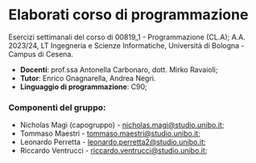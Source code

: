 # Elaborati corso di programmazione
Esercizi settimanali del corso di 00819_1 - Programmazione (CL.A); A.A. 2023/24, LT Ingegneria e Scienze Informatiche, Università di Bologna - Campus di Cesena.
- **Docenti**: prof.ssa Antonella Carbonaro, dott. Mirko Ravaioli;
- **Tutor**: Enrico Gnagnarella, Andrea Negri.
- **Linguaggio di programmazione**: C90;

### Componenti del gruppo:
- Nicholas Magi (capogruppo) - <nicholas.magi@studio.unibo.it>;
- Tommaso Maestri - <tommaso.maestri@studio.unibo.it>;
- Leonardo Perretta - <leonardo.perretta2@studio.unibo.it>;
- Riccardo Ventrucci - <riccardo.ventrucci@studio.unibo.it>;
